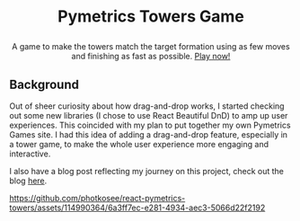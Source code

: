 # <p align="center">Pymetrics Towers Game</p>

<p align="center">A game to make the towers match the target formation using as few moves and finishing as fast as possible. <a href="https://photkosee.github.io/react-pymetrics-towers/">Play now!</a></p>

## Background
Out of sheer curiosity about how drag-and-drop works, I started checking out some new libraries (I chose to use React Beautiful DnD) to amp up user experiences. This coincided with my plan to put together my own Pymetrics Games site. I had this idea of adding a drag-and-drop feature, especially in a tower game, to make the whole user experience more engaging and interactive.

I also have a blog post reflecting my journey on this project, check out the blog [here](https://photkosee.github.io/hugo-blog/p/dnd/).



https://github.com/photkosee/react-pymetrics-towers/assets/114990364/6a3ff7ec-e281-4934-aec3-5066d22f2192


